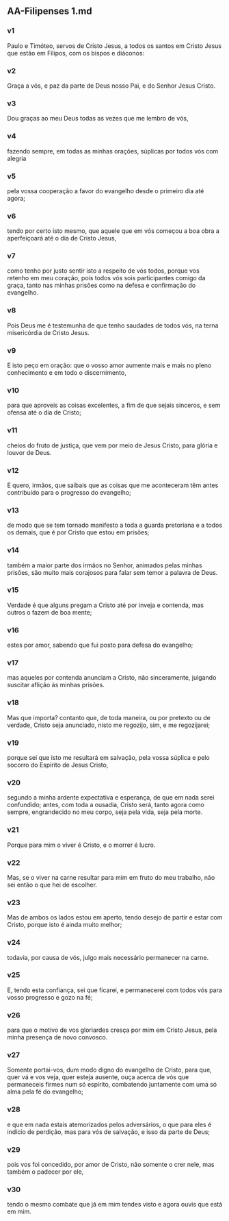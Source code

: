 ## AA-Filipenses 1.md
### v1
 Paulo e Timóteo, servos de Cristo Jesus, a todos os santos em Cristo Jesus que estão em Filipos, com os bispos e diáconos:
### v2
 Graça a vós, e paz da parte de Deus nosso Pai, e do Senhor Jesus Cristo.
### v3
 Dou graças ao meu Deus todas as vezes que me lembro de vós,
### v4
 fazendo sempre, em todas as minhas orações, súplicas por todos vós com alegria
### v5
 pela vossa cooperação a favor do evangelho desde o primeiro dia até agora;
### v6
 tendo por certo isto mesmo, que aquele que em vós começou a boa obra a aperfeiçoará até o dia de Cristo Jesus,
### v7
 como tenho por justo sentir isto a respeito de vós todos, porque vos retenho em meu coração, pois todos vós sois participantes comigo da graça, tanto nas minhas prisões como na defesa e confirmação do evangelho.
### v8
 Pois Deus me é testemunha de que tenho saudades de todos vós, na terna misericórdia de Cristo Jesus.
### v9
 E isto peço em oração: que o vosso amor aumente mais e mais no pleno conhecimento e em todo o discernimento,
### v10
 para que aproveis as coisas excelentes, a fim de que sejais sinceros, e sem ofensa até o dia de Cristo;
### v11
 cheios do fruto de justiça, que vem por meio de Jesus Cristo, para glória e louvor de Deus.
### v12
 E quero, irmãos, que saibais que as coisas que me aconteceram têm antes contribuído para o progresso do evangelho;
### v13
 de modo que se tem tornado manifesto a toda a guarda pretoriana e a todos os demais, que é por Cristo que estou em prisões;
### v14
 também a maior parte dos irmãos no Senhor, animados pelas minhas prisões, são muito mais corajosos para falar sem temor a palavra de Deus.
### v15
 Verdade é que alguns pregam a Cristo até por inveja e contenda, mas outros o fazem de boa mente;
### v16
 estes por amor, sabendo que fui posto para defesa do evangelho;
### v17
 mas aqueles por contenda anunciam a Cristo, não sinceramente, julgando suscitar aflição às minhas prisões.
### v18
 Mas que importa? contanto que, de toda maneira, ou por pretexto ou de verdade, Cristo seja anunciado, nisto me regozijo, sim, e me regozijarei;
### v19
 porque sei que isto me resultará em salvação, pela vossa súplica e pelo socorro do Espírito de Jesus Cristo,
### v20
 segundo a minha ardente expectativa e esperança, de que em nada serei confundido; antes, com toda a ousadia, Cristo será, tanto agora como sempre, engrandecido no meu corpo, seja pela vida, seja pela morte.
### v21
 Porque para mim o viver é Cristo, e o morrer é lucro.
### v22
 Mas, se o viver na carne resultar para mim em fruto do meu trabalho, não sei então o que hei de escolher.
### v23
 Mas de ambos os lados estou em aperto, tendo desejo de partir e estar com Cristo, porque isto é ainda muito melhor;
### v24
 todavia, por causa de vós, julgo mais necessário permanecer na carne.
### v25
 E, tendo esta confiança, sei que ficarei, e permanecerei com todos vós para vosso progresso e gozo na fé;
### v26
 para que o motivo de vos gloriardes cresça por mim em Cristo Jesus, pela minha presença de novo convosco.
### v27
 Somente portai-vos, dum modo digno do evangelho de Cristo, para que, quer vá e vos veja, quer esteja ausente, ouça acerca de vós que permaneceis firmes num só espírito, combatendo juntamente com uma só alma pela fé do evangelho;
### v28
 e que em nada estais atemorizados pelos adversários, o que para eles é indício de perdição, mas para vós de salvação, e isso da parte de Deus;
### v29
 pois vos foi concedido, por amor de Cristo, não somente o crer nele, mas também o padecer por ele,
### v30
 tendo o mesmo combate que já em mim tendes visto e agora ouvis que está em mim.
